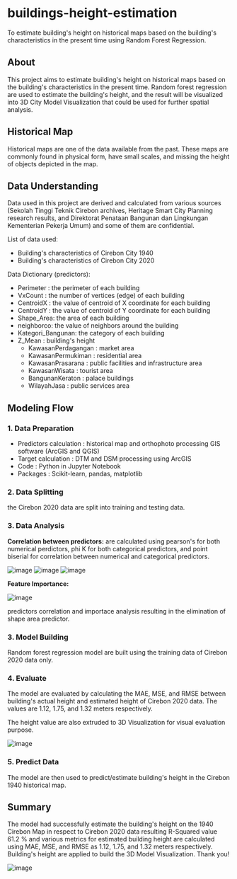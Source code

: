 # buildings-height-estimation
To estimate building's height on historical maps based on the building's characteristics in the present time using Random Forest Regression.

## About
This project aims to estimate building's height on historical maps based on the building's characteristics in the present time. Random forest regression are used to estimate the building's height, and the result will be visualized into 3D City Model Visualization that could be used for further spatial analysis.

## Historical Map 
Historical maps are one of the data available from the past. These maps are commonly found in physical form, have small scales, and missing the height of objects depicted in the map.

## Data Understanding
Data used in this project are derived and calculated from various sources (Sekolah Tinggi Teknik Cirebon archives, Heritage Smart City Planning research results, and Direktorat Penataan Bangunan dan Lingkungan Kementerian Pekerja Umum) and some of them are confidential. 

List of data used: 
- Building's characteristics of Cirebon City 1940
- Building's characteristics of Cirebon City 2020

Data Dictionary (predictors): 
  - Perimeter : the perimeter of each building
  - VxCount   : the number of vertices (edge) of each building 
  - CentroidX : the value of centroid of X coordinate for each building
  - CentroidY : the value of centroid of Y coordinate for each building
  - Shape_Area: the area of each building
  - neighborco: the value of neighbors around the building
  - Kategori_Bangunan: the category of each building
  - Z_Mean    : building's height
    - KawasanPerdagangan    : market area
    - KawasanPermukiman     : residential area
    - KawasanPrasarana      : public facilities and infrastructure area
    - KawasanWisata         : tourist area
    - BangunanKeraton       : palace buildings
    - WilayahJasa           : public services area

## Modeling Flow    
### 1. Data Preparation 
- Predictors calculation  : historical map and orthophoto processing GIS software (ArcGIS and QGIS)
- Target calculation      : DTM and DSM processing using ArcGIS
- Code                    : Python in Jupyter Notebook
- Packages                : Scikit-learn, pandas, matplotlib

### 2. Data Splitting
the Cirebon 2020 data are split into training and testing data.

### 3. Data Analysis
**Correlation between predictors:** are calculated using pearson's for both numerical perdictors, phi K for both categorical predictors, and point biserial for correlation between numerical and categorical predictors. 

![image](https://user-images.githubusercontent.com/92083593/136366424-d147d949-8e26-4923-b757-bf4dbfbafe42.png) ![image](https://user-images.githubusercontent.com/92083593/136366978-7b5e99b3-ca9b-473b-826c-1f9cf81ae7d7.png) ![image](https://user-images.githubusercontent.com/92083593/136366843-1898e2f4-8507-4626-b98e-a751d9f56ca0.png)

**Feature Importance:**

![image](https://user-images.githubusercontent.com/92083593/136367029-55cf421e-a731-46bc-b170-240c3892c772.png)

predictors correlation and importace analysis resulting in the elimination of shape area predictor. 

### 3. Model Building
Random forest regression model are built using the training data of Cirebon 2020 data only.

### 4. Evaluate 
The model are evaluated by calculating the MAE, MSE, and RMSE between building's actual height and estimated height of Cirebon 2020 data. The values are 1.12, 1.75, and 1.32 meters respectively. 

The height value are also extruded to 3D Visualization for visual evaluation purpose. 

![image](https://user-images.githubusercontent.com/92083593/136368371-2349de99-e815-4b37-aee2-43162431f215.png)

### 5. Predict Data
The model are then used to predict/estimate building's height in the Cirebon 1940 historical map. 

## Summary
The model had successfully estimate the building's height on the 1940 Cirebon Map in respect to Cirebon 2020 data resulting R-Squared value 61.2 % and various metrics for estimated building height are calculated using MAE, MSE, and RMSE as 1.12, 1.75, and 1.32 meters respectively. Building's height are applied to build the 3D Model Visualization. Thank you!

![image](https://user-images.githubusercontent.com/92083593/136369570-0c0391d9-8513-47d2-9f65-cdc5318fd3a1.png)

